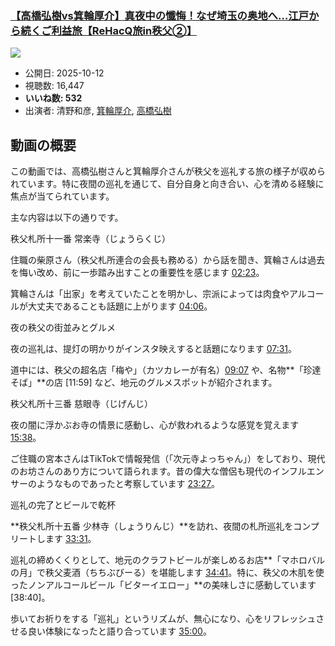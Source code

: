 ### [【高橋弘樹vs箕輪厚介】真夜中の懺悔！なぜ埼玉の奥地へ…江戸から続くご利益旅【ReHacQ旅in秩父②】](https://www.youtube.com/watch?v=zuAgjoh77uw)
[![](https://img.youtube.com/vi/zuAgjoh77uw/sddefault.jpg)](https://www.youtube.com/watch?v=zuAgjoh77uw)
-   公開日: 2025-10-12
-   視聴数: 16,447
-   **いいね数: 532**
-   出演者: 清野和彦, [箕輪厚介](/rehacq_fan/people/箕輪厚介 "wikilink"), [高橋弘樹](/rehacq_fan/people/高橋弘樹 "wikilink")


## 動画の概要

この動画では、高橋弘樹さんと箕輪厚介さんが秩父を巡礼する旅の様子が収められています。特に夜間の巡礼を通じて、自分自身と向き合い、心を清める経験に焦点が当てられています。

主な内容は以下の通りです。

秩父札所十一番 常楽寺（じょうらくじ）

住職の柴原さん（秩父札所連合の会長も務める）から話を聞き、箕輪さんは過去を悔い改め、前に一歩踏み出すことの重要性を感じます [02:23](https://www.youtube.com/watch?v=zuAgjoh77uw&t=143s)。

箕輪さんは「出家」を考えていたことを明かし、宗派によっては肉食やアルコールが大丈夫であることも話題に上がります [04:06](https://www.youtube.com/watch?v=zuAgjoh77uw&t=246s)。

夜の秩父の街並みとグルメ

夜の巡礼は、提灯の明かりがインスタ映えすると話題になります [07:31](https://www.youtube.com/watch?v=zuAgjoh77uw&t=451s)。

道中には、秩父の超名店「梅や」（カツカレーが有名）[09:07](https://www.youtube.com/watch?v=zuAgjoh77uw&t=547s) や、名物**「珍達そば」**の店 [11:59] など、地元のグルメスポットが紹介されます。

秩父札所十三番 慈眼寺（じげんじ）

夜の闇に浮かぶお寺の情景に感動し、心が救われるような感覚を覚えます [15:38](https://www.youtube.com/watch?v=zuAgjoh77uw&t=938s)。

ご住職の宮本さんはTikTokで情報発信（「次元寺よっちゃん」）をしており、現代のお坊さんのあり方について語られます。昔の偉大な僧侶も現代のインフルエンサーのようなものであったと考察しています [23:27](https://www.youtube.com/watch?v=zuAgjoh77uw&t=1407s)。

巡礼の完了とビールで乾杯

**秩父札所十五番 少林寺（しょうりんじ）**を訪れ、夜間の札所巡礼をコンプリートします [33:31](https://www.youtube.com/watch?v=zuAgjoh77uw&t=2011s)。

巡礼の締めくくりとして、地元のクラフトビールが楽しめるお店**「マホロバルの月」で秩父麦酒（ちちぶびーる）を堪能します [34:41](https://www.youtube.com/watch?v=zuAgjoh77uw&t=2081s)。特に、秩父の木肌を使ったノンアルコールビール「ビターイエロー」**の美味しさに感動しています [38:40]。

歩いてお祈りをする「巡礼」というリズムが、無心になり、心をリフレッシュさせる良い体験になったと語り合っています [35:00](https://www.youtube.com/watch?v=zuAgjoh77uw&t=2100s)。

